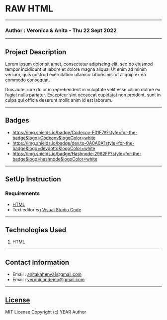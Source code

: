 # RAW HTML
*****
### Author : Veronica & Anita - Thu 22 Sept 2022
****
## Project Description
Lorem ipsum dolor sit amet, consectetur adipiscing elit, sed do eiusmod tempor incididunt ut labore et dolore magna aliqua. Ut enim ad minim veniam, quis nostrud exercitation ullamco laboris nisi ut aliquip ex ea commodo consequat. 

Duis aute irure dolor in reprehenderit in voluptate velit esse cillum dolore eu fugiat nulla pariatur. Excepteur sint occaecat cupidatat non proident, sunt in culpa qui officia deserunt mollit anim id est laborum.
******
## Badges
* https://img.shields.io/badge/Codecov-F01F7A?style=for-the-badge&logo=Codecov&logoColor=white
* https://img.shields.io/badge/dev.to-0A0A0A?style=for-the-badge&logo=devdotto&logoColor=white
* https://img.shields.io/badge/Hashnode-2962FF?style=for-the-badge&logo=hashnode&logoColor=white


********
## SetUp Instruction
### Requirements
* [HTML](https://html.com/)
* Text editor eg [Visual Studio Code](https://code.visualstudio.com/download)


*****
## Technologies Used

1. HTML

*****
## Contact Information
* Email : anitakahenya1@gmail.com
* Email : veronicandemo@gmail.com
*****
## [License](LICENSE)
MIT License
Copyright (c) YEAR Author